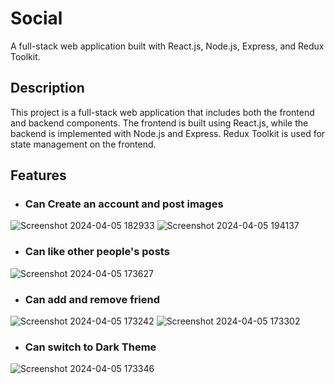 # Social
A full-stack web application built with React.js, Node.js, Express, and Redux Toolkit.
## Description
This project is a full-stack web application that includes both the frontend and backend components. The frontend is built using React.js, while the backend is implemented with Node.js and Express. Redux Toolkit is used for state management on the frontend.
## Features
* ### Can Create an account and post images 
![Screenshot 2024-04-05 182933](https://github.com/Priyanshubharti/social/assets/76689991/67e3b657-a78c-47ec-8037-85a6bd270ab0)
![Screenshot 2024-04-05 194137](https://github.com/Priyanshubharti/social/assets/76689991/56de7965-1238-4cfc-941d-0bded03f90bf)


* ### Can like other people's posts
![Screenshot 2024-04-05 173627](https://github.com/Priyanshubharti/social/assets/76689991/cdb59bbe-2340-4b67-81d5-043605aede6b)


* ### Can add and remove friend
![Screenshot 2024-04-05 173242](https://github.com/Priyanshubharti/social/assets/76689991/273a7ebf-15c9-4eb2-974c-02e9546e6d9b)
![Screenshot 2024-04-05 173302](https://github.com/Priyanshubharti/social/assets/76689991/95f053c6-e05a-4121-87b7-6ad42fd6c1e2)


* ### Can switch to Dark Theme
![Screenshot 2024-04-05 173346](https://github.com/Priyanshubharti/social/assets/76689991/b355ace0-ea47-4b94-815f-5e2a07f85133)

